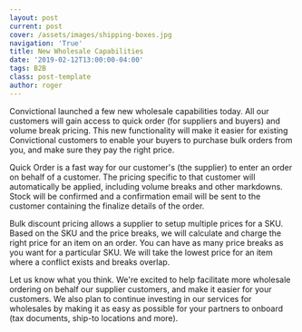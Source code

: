```yaml
---
layout: post
current: post
cover: /assets/images/shipping-boxes.jpg
navigation: 'True'
title: New Wholesale Capabilities
date: '2019-02-12T13:00:00-04:00'
tags: B2B
class: post-template
author: roger
---
```

Convictional launched a few new wholesale capabilities today. All our customers will gain access to quick order (for suppliers and buyers) and volume break pricing. This new functionality will make it easier for existing Convictional customers to enable your buyers to purchase bulk orders from you, and make sure they pay the right price.

Quick Order is a fast way for our customer's (the supplier) to enter an order on behalf of a customer. The pricing specific to that customer will automatically be applied, including volume breaks and other markdowns. Stock will be confirmed and a confirmation email will be sent to the customer containing the finalize details of the order.

Bulk discount pricing allows a supplier to setup multiple prices for a SKU. Based on the SKU and the price breaks, we will calculate and charge the right price for an item on an order. You can have as many price breaks as you want for a particular SKU. We will take the lowest price for an item where a conflict exists and breaks overlap.

Let us know what you think. We're excited to help facilitate more wholesale ordering on behalf our supplier customers, and make it easier for your customers. We also plan to continue investing in our services for wholesales by making it as easy as possible for your partners to onboard (tax documents, ship-to locations and more).